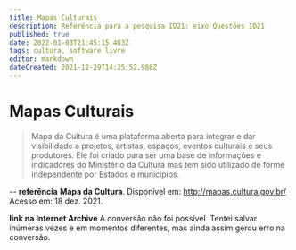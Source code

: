 ```yaml
---
title: Mapas Culturais
description: Referência para a pesquisa ID21: eixo Questões ID21
published: true
date: 2022-01-03T21:45:15.483Z
tags: cultura, software livre
editor: markdown
dateCreated: 2021-12-29T14:25:52.988Z
---
```


# Mapas Culturais 
> Mapa da Cultura é uma plataforma aberta para integrar e dar visibilidade a projetos, artistas, espaços, eventos culturais e seus produtores. Ele foi criado para ser uma base de informações e indicadores do Ministério da Cultura mas tem sido utilizado de forme independente por Estados e municipios. 

--
**referência**
**Mapa da Cultura**. Disponível em: http://mapas.cultura.gov.br/ Acesso em: 18 dez. 2021.

**link na Internet Archive**
A conversão não foi possível. Tentei salvar inúmeras vezes e em momentos diferentes, mas ainda assim gerou erro na conversão. 